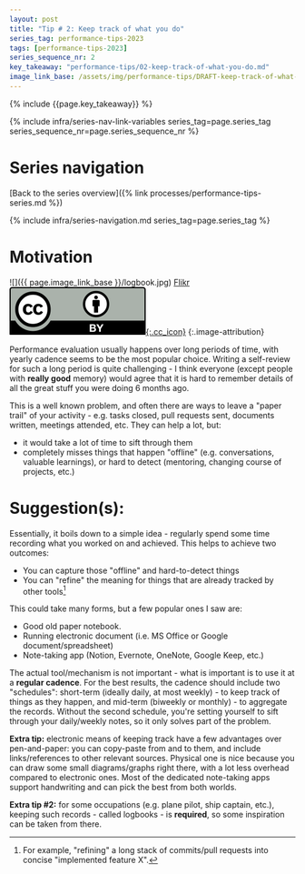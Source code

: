 ```yaml
---
layout: post
title: "Tip # 2: Keep track of what you do"
series_tag: performance-tips-2023
tags: [performance-tips-2023]
series_sequence_nr: 2
key_takeaway: "performance-tips/02-keep-track-of-what-you-do.md"
image_link_base: /assets/img/performance-tips/DRAFT-keep-track-of-what-you-do
---
```


{% include {{page.key_takeaway}} %}

{% include infra/series-nav-link-variables series_tag=page.series_tag series_sequence_nr=page.series_sequence_nr %}

# Series navigation

[Back to the series overview]({% link processes/performance-tips-series.md %})

{% include infra/series-navigation.md series_tag=page.series_tag %}

# Motivation

<div class="image-with-attribution inline-text-wrap right" markdown="1">

![]({{ page.image_link_base }}/logbook.jpg)
[Flikr](https://www.flickr.com/photos/vxla/5779530912)
[![](/assets/icons/cc_licenses/cc-by.svg){:.cc_icon}][cc-by-2.0]
{:.image-attribution}
</div>

Performance evaluation usually happens over long periods of time, with yearly cadence seems to be the most popular 
choice. Writing a self-review for such a long period is quite challenging - I think everyone (except people with 
**really good** memory) would agree that it is hard to remember details of all the great stuff you were doing 
6 months ago.

This is a well known problem, and often there are ways to leave a "paper trail" of your activity - e.g. tasks closed,
pull requests sent, documents written, meetings attended, etc. They can help a lot, but:
* it would take a lot of time to sift through them
* completely misses things that happen "offline" (e.g. conversations, valuable learnings), or hard to detect
  (mentoring, changing course of projects, etc.)

# Suggestion(s): 

Essentially, it boils down to a simple idea - regularly spend some time recording what you worked on and achieved.
This helps to achieve two outcomes:
* You can capture those "offline" and hard-to-detect things
* You can "refine" the meaning for things that are already tracked by other tools[^1]

This could take many forms, but a few popular ones I saw are:
* Good old paper notebook.
* Running electronic document (i.e. MS Office or Google document/spreadsheet)
* Note-taking app (Notion, Evernote, OneNote, Google Keep, etc.)

The actual tool/mechanism is not important - what is important is to use it at a **regular cadence**. For the best
results, the cadence should include two "schedules": short-term (ideally daily, at most weekly) - to keep track of things 
as they happen, and mid-term (biweekly or monthly) - to aggregate the records. Without the second schedule, 
you're setting yourself to sift through your daily/weekly notes, so it only solves part of the problem.

**Extra tip:** electronic means of keeping track have a few advantages over pen-and-paper: you can copy-paste from
and to them, and include links/references to other relevant sources. Physical one is nice because you can draw some
small diagrams/graphs right there, with a lot less overhead compared to electronic ones. Most of the dedicated 
note-taking apps support handwriting and can pick the best from both worlds.

**Extra tip #2:** for some occupations (e.g. plane pilot, ship captain, etc.), keeping such records - 
called logbooks - is **required**, so some inspiration can be taken from there.

[^1]: For example, "refining" a long stack of commits/pull requests into concise "implemented feature X".

[cc-by-2.0]: https://creativecommons.org/licenses/by/2.0/